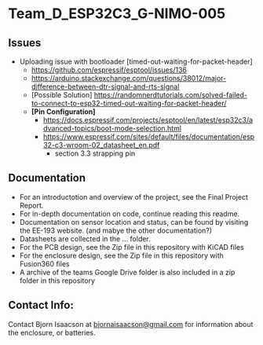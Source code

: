 # Team_D_ESP32C3_G-NIMO-005

## Issues
- Uploading issue with bootloader [timed-out-waiting-for-packet-header]
	- https://github.com/espressif/esptool/issues/136
	- https://arduino.stackexchange.com/questions/38012/major-difference-between-dtr-signal-and-rts-signal
	- [Possible Solution] https://randomnerdtutorials.com/solved-failed-to-connect-to-esp32-timed-out-waiting-for-packet-header/
	- **[Pin Configuration]**
		- https://docs.espressif.com/projects/esptool/en/latest/esp32c3/advanced-topics/boot-mode-selection.html
		- https://www.espressif.com/sites/default/files/documentation/esp32-c3-wroom-02_datasheet_en.pdf
			- section 3.3 strapping pin

## Documentation
- For an introductotion and overview of the project, see the Final Project Report.
- For in-depth documentation on code, continue reading this readme.
- Documentation on sensor location and status, can be found by visiting the EE-193 website. (and mabye the other documentation?)
- Datasheets are collected in the ... folder. 
- For the PCB design, see the Zip file in this repository with KiCAD files
- For the enclosure design, see the Zip file in this repository with Fusion360 files
- A archive of the teams Google Drive folder is also included in a zip folder in this repository


## Contact Info:
Contact Bjorn Isaacson at bjornaisaacson@gmail.com for information about the enclosure, or batteries.  
